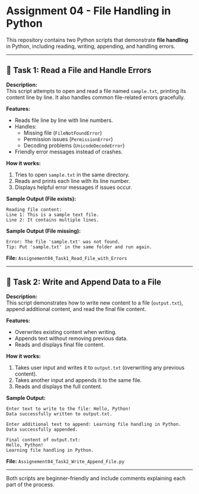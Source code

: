 # Assignment 04 - File Handling in Python

This repository contains two Python scripts that demonstrate **file handling** in Python, including reading, writing, appending, and handling errors.

---

## 📘 Task 1: Read a File and Handle Errors

**Description:**  
This script attempts to open and read a file named `sample.txt`, printing its content line by line. It also handles common file-related errors gracefully.

**Features:**
- Reads file line by line with line numbers.
- Handles:
  - Missing file (`FileNotFoundError`)
  - Permission issues (`PermissionError`)
  - Decoding problems (`UnicodeDecodeError`)
- Friendly error messages instead of crashes.

**How it works:**
1. Tries to open `sample.txt` in the same directory.
2. Reads and prints each line with its line number.
3. Displays helpful error messages if issues occur.

**Sample Output (File exists):**
```
Reading file content:
Line 1: This is a sample text file.
Line 2: It contains multiple lines.
```

**Sample Output (File missing):**
```
Error: The file 'sample.txt' was not found.
Tip: Put 'sample.txt' in the same folder and run again.
```

**File:** `Assignement04_Task1_Read_File_with_Errors`

---

## 📘 Task 2: Write and Append Data to a File

**Description:**  
This script demonstrates how to write new content to a file (`output.txt`), append additional content, and read the final file content.

**Features:**
- Overwrites existing content when writing.
- Appends text without removing previous data.
- Reads and displays final file content.

**How it works:**
1. Takes user input and writes it to `output.txt` (overwriting any previous content).
2. Takes another input and appends it to the same file.
3. Reads and displays the full content.

**Sample Output:**
```
Enter text to write to the file: Hello, Python!
Data successfully written to output.txt.

Enter additional text to append: Learning file handling in Python.
Data successfully appended.

Final content of output.txt:
Hello, Python!
Learning file handling in Python.
```

**File:** `Assignement04_Task2_Write_Append_File.py`

---

Both scripts are beginner-friendly and include comments explaining each part of the process.
